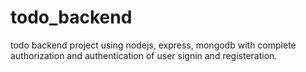 # todo_backend
todo backend project using nodejs, express, mongodb with complete authorization and authentication of user signin and registeration.
